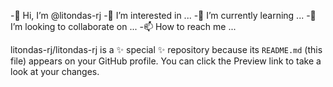 -👋 Hi, I’m @litondas-rj
-👀 I’m interested in ...
-🌱 I’m currently learning ...
-💞️ I’m looking to collaborate on ...
-📫 How to reach me ...


litondas-rj/litondas-rj is a ✨ special ✨ repository because its `README.md` (this file) appears on your GitHub profile.
You can click the Preview link to take a look at your changes.

